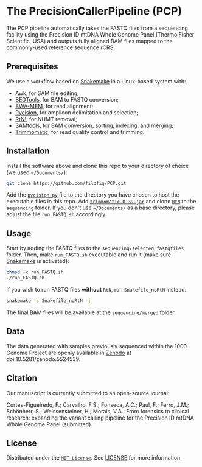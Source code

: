 # The PrecisionCallerPipeline (PCP)

The PCP pipeline automatically takes the FASTQ files from a sequencing facility using the Precision ID mtDNA Whole Genome Panel (Thermo Fisher Scientific, USA) and outputs fully aligned BAM files mapped to the commonly-used reference sequence rCRS.

## Prerequisites

We use a workflow based on [Snakemake](https://snakemake.readthedocs.io/en/stable/) in a Linux-based system with:
- Awk, for SAM file editing;
- [BEDTools](https://bedtools.readthedocs.io/en/latest/), for BAM to FASTQ conversion;
- [BWA-MEM](https://github.com/lh3/bwa), for read alignment;
- [Pycision](https://github.com/Ahhgust/Pycision), for amplicon delimitation and selection;
- [RtN!](https://github.com/Ahhgust/RtN), for NUMT removal;
- [SAMtools](https://github.com/samtools/samtools), for BAM conversion, sorting, indexing, and merging;
- [Trimmomatic](https://github.com/usadellab/Trimmomatic), for read quality control and trimming.

## Installation

Install the software above and clone this repo to your directory of choice (we used `~/Documents/`): 

```bash
git clone https://github.com/filcfig/PCP.git
```

Add the [`pycision.py`](https://github.com/Ahhgust/Pycision) file to the directory you have chosen to host the executable files in this repo. Add [`trimmomatic-0.39.jar`](https://github.com/usadellab/Trimmomatic) and clone [`RtN`](https://github.com/Ahhgust/RtN) to the `sequencing` folder. If you don't use `~/Documents/` as a base directory, please adjust the file `run_FASTQ.sh` accordingly.

## Usage

Start by adding the FASTQ files to the `sequencing/selected_fastqfiles` folder. Then, make `run_FASTQ.sh` executable and run it (make sure [Snakemake](https://snakemake.readthedocs.io/en/stable/) is activated):

```bash
chmod +x run_FASTQ.sh
./run_FASTQ.sh
```

If you wish to run FASTQ files **without** `RtN`, run `Snakefile_noRtN` instead:
```bash
snakemake -s Snakefile_noRtN -j
```
The final BAM files will be available at the `sequencing/merged` folder.

## Data
The data generated with samples previously sequenced within the 1000 Genome Project are openly available in [Zenodo](https://zenodo.org/) at doi:10.5281/zenodo.5524539.

## Citation
Our manuscript is currently submitted to an open-source journal:

Cortes-Figueiredo, F.; Carvalho, F.S.; Fonseca, A.C.; Paul, F.; Ferro, J.M.; Schönherr, S.; Weissensteiner, H.; Morais, V.A.. From forensics to clinical research: expanding the variant calling pipeline for the Precision ID mtDNA Whole Genome Panel (submitted).

## License
Distributed under the [`MIT License`](https://choosealicense.com/licenses/mit/). See [LICENSE](/LICENSE) for more information.
